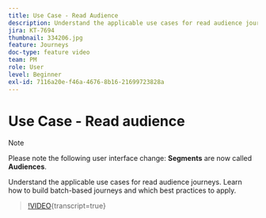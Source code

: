 ```yaml
---
title: Use Case - Read Audience
description: Understand the applicable use cases for read audience journeys. Learn how to build batch-based journeys and which best practices to apply.
jira: KT-7694
thumbnail: 334206.jpg
feature: Journeys
doc-type: feature video
team: PM
role: User
level: Beginner
exl-id: 7116a20e-f46a-4676-8b16-21699723828a
---
```

# Use Case - Read audience

>[!NOTE]
>Please note the following user interface change: **Segments** are now called **Audiences**. 

Understand the applicable use cases for read audience journeys. Learn how to build batch-based journeys and which best practices to apply.

>[!VIDEO](https://video.tv.adobe.com/v/334206?quality=12&learn=on){transcript=true}
